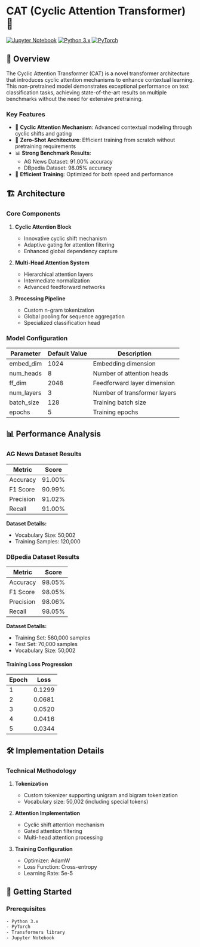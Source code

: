 # CAT (Cyclic Attention Transformer) 🔄

[![Jupyter Notebook](https://img.shields.io/badge/Jupyter-Notebook-orange.svg)](https://jupyter.org/)
[![Python 3.x](https://img.shields.io/badge/Python-3.x-blue.svg)](https://www.python.org/)
[![PyTorch](https://img.shields.io/badge/PyTorch-Latest-red.svg)](https://pytorch.org/)

## 📖 Overview

The Cyclic Attention Transformer (CAT) is a novel transformer architecture that introduces cyclic attention mechanisms to enhance contextual learning. This non-pretrained model demonstrates exceptional performance on text classification tasks, achieving state-of-the-art results on multiple benchmarks without the need for extensive pretraining.

### Key Features

- 🔄 **Cyclic Attention Mechanism**: Advanced contextual modeling through cyclic shifts and gating
- 🚀 **Zero-Shot Architecture**: Efficient training from scratch without pretraining requirements
- 📊 **Strong Benchmark Results**: 
  - AG News Dataset: 91.00% accuracy
  - DBpedia Dataset: 98.05% accuracy
- 🎯 **Efficient Training**: Optimized for both speed and performance

## 🏗️ Architecture

### Core Components

1. **Cyclic Attention Block**
   - Innovative cyclic shift mechanism
   - Adaptive gating for attention filtering
   - Enhanced global dependency capture

2. **Multi-Head Attention System**
   - Hierarchical attention layers
   - Intermediate normalization
   - Advanced feedforward networks

3. **Processing Pipeline**
   - Custom n-gram tokenization
   - Global pooling for sequence aggregation
   - Specialized classification head

### Model Configuration

| Parameter | Default Value | Description |
|-----------|---------------|-------------|
| embed_dim | 1024 | Embedding dimension |
| num_heads | 8 | Number of attention heads |
| ff_dim | 2048 | Feedforward layer dimension |
| num_layers | 3 | Number of transformer layers |
| batch_size | 128 | Training batch size |
| epochs | 5 | Training epochs |

## 📊 Performance Analysis

### AG News Dataset Results

| Metric    | Score  |
|-----------|--------|
| Accuracy  | 91.00% |
| F1 Score  | 90.99% |
| Precision | 91.02% |
| Recall    | 91.00% |

**Dataset Details:**
- Vocabulary Size: 50,002
- Training Samples: 120,000

### DBpedia Dataset Results

| Metric    | Score  |
|-----------|--------|
| Accuracy  | 98.05% |
| F1 Score  | 98.05% |
| Precision | 98.06% |
| Recall    | 98.05% |

**Dataset Details:**
- Training Set: 560,000 samples
- Test Set: 70,000 samples
- Vocabulary Size: 50,002

#### Training Loss Progression

| Epoch | Loss   |
|-------|--------|
| 1     | 0.1299 |
| 2     | 0.0681 |
| 3     | 0.0520 |
| 4     | 0.0416 |
| 5     | 0.0344 |

## 🛠️ Implementation Details

### Technical Methodology

1. **Tokenization**
   - Custom tokenizer supporting unigram and bigram tokenization
   - Vocabulary size: 50,002 (including special tokens)

2. **Attention Implementation**
   - Cyclic shift attention mechanism
   - Gated attention filtering
   - Multi-head attention processing

3. **Training Configuration**
   - Optimizer: AdamW
   - Loss Function: Cross-entropy
   - Learning Rate: 5e-5

## 🚀 Getting Started

### Prerequisites

```bash
- Python 3.x
- PyTorch
- Transformers library
- Jupyter Notebook
